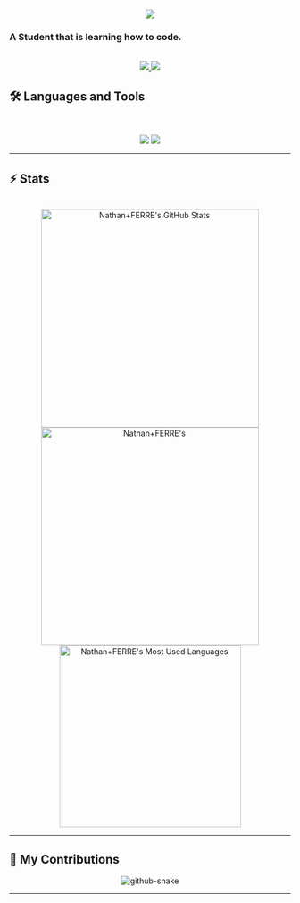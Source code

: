 <h1 align="center">
    <img src="https://readme-typing-svg.herokuapp.com/?font=Inter&size=48&center=true&vCenter=true&width=500&height=70&color=4493F8&duration=4000&lines=Hi+There!+👋;+I'm+Nathan+FERRE!;" />
</h1>

### A Student that is learning how to code.

<br>

<div align="center">
  <a href="nathanferre06@gmail.com">
    <img src="https://img.shields.io/badge/Gmail-333333?style=for-the-badge&logo=gmail&logoColor=red" />
  </a>
  <a href="https://linkedin.com/in/nathanferre" target="_blank">
    <img src="https://img.shields.io/badge/LinkedIn-0077B5?style=for-the-badge&logo=linkedin&logoColor=white" target="_blank" />
  </a>
</div>

## 🛠️ Languages and Tools
<br>
<p align="center">
  <img src="https://skillicons.dev/icons?i=java,go" />
  <img src="https://skillicons.dev/icons?i=html,css,js,git" />
</p>
<hr>

## ⚡️ Stats
<br>
<div align=center>
  <img width=390 src="https://github-readme-stats.vercel.app/api?username=zoom26042604&theme=transparent&count_private=true&show_icons=true&rank_icon=github&locale=en" alt="Nathan+FERRE's GitHub Stats" />
  <img width=390 src="https://github-readme-streak-stats.herokuapp.com/?user=zoom26042604&theme=transparent&count_private=true&border_radius=10&locale=en" alt="Nathan+FERRE's" />
  <img width=325 src="https://github-readme-stats.vercel.app/api/top-langs?username=zoom26042604&theme=transparent&layout=donut&hide=css&langs_count=8&border_radius=10&show_icons=true&locale=en" alt="Nathan+FERRE's Most Used Languages" />
</div>

<hr>

## 🐍 My Contributions

<div align="center">
  <picture>
    <source media="(prefers-color-scheme: dark)" srcset="https://raw.githubusercontent.com/{USERNAME}/{USERNAME}/output/github-contribution-grid-snake-dark.svg" />
    <source media="(prefers-color-scheme: light)" srcset="https://raw.githubusercontent.com/{USERNAME}/{USERNAME}/output/github-contribution-grid-snake.svg" />
    <img alt="github-snake" src="https://raw.githubusercontent.com/{USERNAME}/{USERNAME}/output/github-contribution-grid-snake.svg" />
  </picture>
</div>

<hr>
